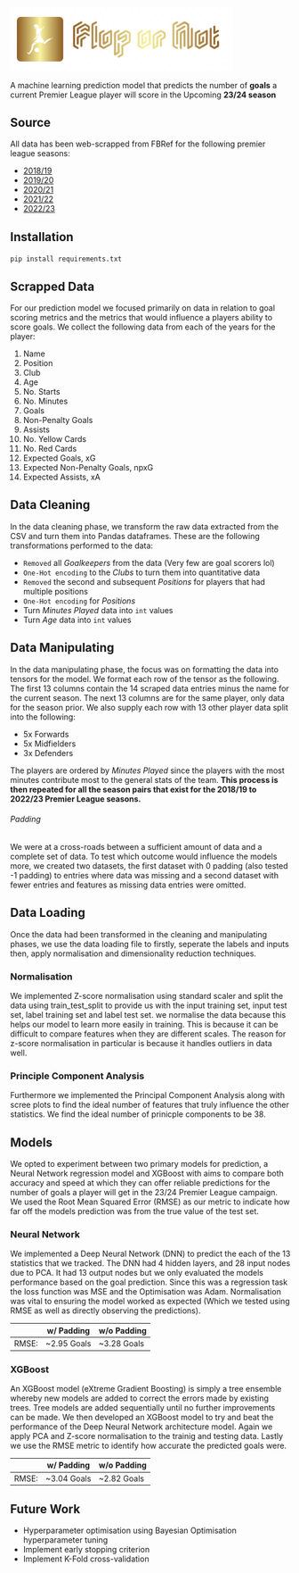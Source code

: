 <img src="https://github.com/RJCE0/Flop_or_not/blob/main/logo.PNG" width="400">

A machine learning prediction model that predicts the number of **goals** a current Premier League player will score in the Upcoming **23/24 season**

## Source
All data has been web-scrapped from FBRef for the following premier league seasons:
* [2018/19](https://fbref.com/en/comps/9/2018-2019/stats/2018-2019-Premier-League-Stats "Premier League player data from 2018/19")
* [2019/20](https://fbref.com/en/comps/9/2019-2020/stats/2019-2020-Premier-League-Stats "Premier League player data from 2019/20")
* [2020/21](https://fbref.com/en/comps/9/2020-2021/stats/2020-2021-Premier-League-Stats "Premier League player data from 2020/21")
* [2021/22](https://fbref.com/en/comps/9/2021-2022/stats/2021-2022-Premier-League-Stats "Premier League player data from 2021/22")
* [2022/23](https://fbref.com/en/comps/9/2022-2023/stats/2022-2023-Premier-League-Stats "Premier League player data from 2022/23")


## Installation

`pip install requirements.txt`

## Scrapped Data
For our prediction model we focused primarily on data in relation to goal scoring metrics and the metrics that would influence a players ability to score goals. We collect the following data from each of the years for the player:

1. Name
2. Position
3. Club
4. Age
5. No. Starts
6. No. Minutes
7. Goals
8. Non-Penalty Goals
9. Assists
10. No. Yellow Cards
11. No. Red Cards
12. Expected Goals, xG
13. Expected Non-Penalty Goals, npxG
14. Expected Assists, xA

## Data Cleaning
In the data cleaning phase, we transform the raw data extracted from the CSV and turn them into Pandas dataframes.
These are the following transformations performed to the data:
* `Removed` all *Goalkeepers* from the data (Very few are goal scorers lol)
* `One-Hot encoding` to the *Clubs* to turn them into quantitative data
* `Removed` the second and subsequent *Positions* for players that had multiple positions
* `One-Hot encoding` for *Positions*
* Turn *Minutes Played* data into `int` values
* Turn *Age* data into `int` values
  

## Data Manipulating
In the data manipulating phase, the focus was on formatting the data into tensors for the model. We format each row of the tensor as the following. The first 13 columns contain the 14 scraped data entries minus the name for the current season. The next 13 columns are for the same player, only data for the season prior. We also supply each row with 13 other player data split into the following: 

- 5x Forwards
- 5x Midfielders
- 3x Defenders   

The players are ordered by *Minutes Played* since the players with the most minutes contribute most to the general stats of the team. 
**This process is then repeated for all the season pairs that exist for the 2018/19 to 2022/23 Premier League seasons.**

###### Padding
We were at a cross-roads between a sufficient amount of data and a complete set of data. To test which outcome would influence the models more, we created two datasets, the first dataset with 0 padding (also tested -1 padding) to entries where data was missing and a second dataset with fewer entries and features as missing data entries were omitted.  

## Data Loading
Once the data had been transformed in the cleaning and manipulating phases, we use the data loading file to firstly, seperate the labels and inputs then, apply normalisation and dimensionality reduction techniques. 
### Normalisation
We implemented Z-score normalisation using standard scaler and split the data using train_test_split to provide us with the input training set, input test set, label training set and label test set. we normalise the data because this helps our model to learn more easily in training. This is because it can be difficult to compare features when they are different scales. The reason for z-score normalisation in particular is because it handles outliers in data well. 
### Principle Component Analysis
Furthermore we implemented the Principal Component Analysis along with scree plots to find the ideal number of features that truly influence the other statistics. We find the ideal number of prinicple components to be 38. 
## Models
We opted to experiment between two primary models for prediction, a Neural Network regression model and XGBoost with aims to compare both accuracy and speed at which they can offer reliable predictions for the number of goals a player will get in the 23/24 Premier League campaign. We used the Root Mean Squared Error (RMSE) as our metric to indicate how far off the models prediction was from the true value of the test set. 
### Neural Network
We implemented a Deep Neural Network (DNN) to predict the each of the 13 statistics that we tracked. The DNN had 4 hidden layers, and 28 input nodes due to PCA. It had 13 output nodes but we only evaluated the models performance based on the goal prediction. 
Since this was a regression task the loss function was MSE and the Optimisation was Adam. Normalisation was vital to ensuring the model worked as expected (Which we tested using RMSE as well as directly observing the predictions).

|      | w/ Padding  | w/o Padding |
| ---- |:-----------:|:------------|
| RMSE:| ~2.95 Goals | ~3.28 Goals |

### XGBoost
An XGBoost model (eXtreme Gradient Boosting) is simply a tree ensemble whereby new models are added to correct the errors made by existing trees. Tree models are added sequentially until no further improvements can be made. 
We then developed an XGBoost model to try and beat the performance of the Deep Neural Network architecture model. Again we apply PCA and Z-score normalisation to the trainig and testing data. Lastly we use the RMSE metric to identify how accurate the predicted goals were.

|      | w/ Padding  | w/o Padding |
| ---- |:-----------:|:------------|
| RMSE:| ~3.04 Goals | ~2.82 Goals |


## Future Work 
- Hyperparameter optimisation using Bayesian Optimisation hyperparameter tuning
- Implement early stopping criterion
- Implement K-Fold cross-validation
